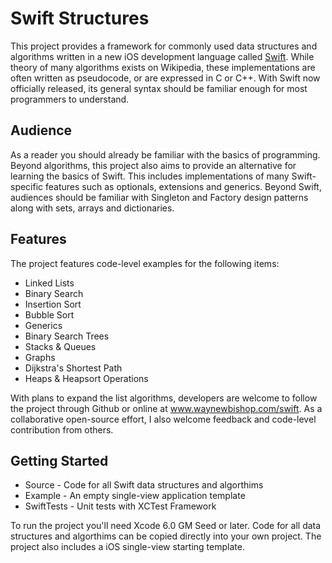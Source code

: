 Swift Structures
====================

This project provides a framework for commonly used data structures and algorithms written in a new iOS development language called <a href="http://developer.apple.com/swift" target="_blank">Swift</a>. While theory of many algorithms exists on Wikipedia, these implementations are often written as pseudocode, or are expressed in C or C++. With Swift now officially released, its general syntax should be familiar enough for most programmers to understand.  


Audience
---------------------

As a reader you should already be familiar with the basics of programming. Beyond algorithms, this project also aims to provide an alternative for learning the basics of Swift. This includes implementations of many Swift-specific features such as optionals, extensions and generics. Beyond Swift, audiences should be familiar with Singleton and Factory design patterns along with sets, arrays and dictionaries. 


Features
--------------------

The project features code-level examples for the following items:

+ Linked Lists
+ Binary Search
+ Insertion Sort
+ Bubble Sort
+ Generics
+ Binary Search Trees
+ Stacks & Queues
+ Graphs
+ Dijkstra's Shortest Path
+ Heaps & Heapsort Operations

With plans to expand the list algorithms, developers are welcome to follow the project through Github or online at www.waynewbishop.com/swift. As a collaborative open-source effort, I also welcome feedback and code-level contribution from others. 


Getting Started
--------------------

+ Source - Code for all Swift data structures and algorthims
+ Example - An empty single-view application template
+ SwiftTests - Unit tests with XCTest Framework

To run the project you'll need Xcode 6.0 GM Seed or later. Code for all data structures and algorthims can be copied directly into your own project. The project also includes a iOS single-view starting template.

